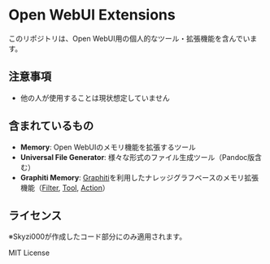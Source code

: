 # Open WebUI Extensions

このリポジトリは、Open WebUI用の個人的なツール・拡張機能を含んでいます。

## 注意事項

- 他の人が使用することは現状想定していません

## 含まれているもの

- **Memory**: Open WebUIのメモリ機能を拡張するツール
- **Universal File Generator**: 様々な形式のファイル生成ツール（Pandoc版含む）
- **Graphiti Memory**: [Graphiti](https://github.com/getzep/graphiti)を利用したナレッジグラフベースのメモリ拡張機能（[Filter](functions/filter/graphiti_memory.py), [Tool](tools/graphiti_memory_manage.py), [Action](functions/action/add_graphiti_memory_action.py)）

## ライセンス
※Skyzi000が作成したコード部分にのみ適用されます。

MIT License